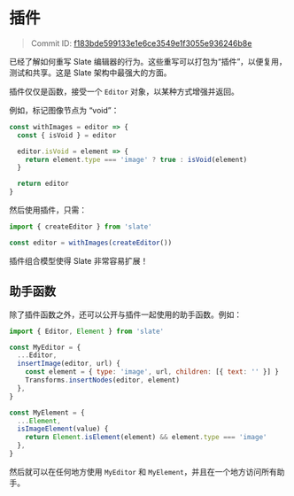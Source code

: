 # 插件

> Commit ID: [f183bde599133e1e6ce3549e1f3055e936246b8e](https://github.com/ianstormtaylor/slate/blob/main/docs/concepts/08-plugins.md)

已经了解如何重写 Slate 编辑器的行为。这些重写可以打包为“插件”，以便复用，测试和共享。这是 Slate 架构中最强大的方面。

插件仅仅是函数，接受一个 `Editor` 对象，以某种方式增强并返回。

例如，标记图像节点为 “void”：

```javascript
const withImages = editor => {
  const { isVoid } = editor

  editor.isVoid = element => {
    return element.type === 'image' ? true : isVoid(element)
  }

  return editor
}
```

然后使用插件，只需：

```javascript
import { createEditor } from 'slate'

const editor = withImages(createEditor())
```

插件组合模型使得 Slate 非常容易扩展！

## 助手函数

除了插件函数之外，还可以公开与插件一起使用的助手函数。例如：

```javascript
import { Editor, Element } from 'slate'

const MyEditor = {
  ...Editor,
  insertImage(editor, url) {
    const element = { type: 'image', url, children: [{ text: '' }] }
    Transforms.insertNodes(editor, element)
  },
}

const MyElement = {
  ...Element,
  isImageElement(value) {
    return Element.isElement(element) && element.type === 'image'
  },
}
```

然后就可以在任何地方使用 `MyEditor` 和 `MyElement`，并且在一个地方访问所有助手。
